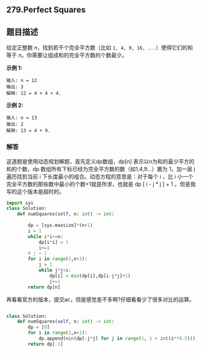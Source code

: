 ## 279.Perfect Squares

## 题目描述

给定正整数 *n*，找到若干个完全平方数（比如 `1, 4, 9, 16, ...`）使得它们的和等于 *n*。你需要让组成和的完全平方数的个数最少。

**示例 1:**

```
输入: n = 12
输出: 3 
解释: 12 = 4 + 4 + 4.
```

**示例 2:**

```
输入: n = 13
输出: 2
解释: 13 = 4 + 9.
```



### 解答

​	这道题是使用动态规划解题，首先定义dp数组，dp[n] 表示以n为和的最少平方的和的个数，dp 数组所有下标已经为完全平方数的数（如1,4,9...）置为 1，加一层 j 遍历找到当前 i 下长度最小的组合。动态方程的意思是：对于每个 i ，比 i 小一个完全平方数的那些数中最小的个数+1就是所求，也就是 dp [ i - j * j ] + 1 。但是我写的这个版本是超时的。

```python
import sys
class Solution:
    def numSquares(self, n: int) -> int:
        
        dp = [sys.maxsize]*(n+1)
        i = 1
        while i*i<=n:
            dp[i*i] = 1
            i+=1
        # j = 1
        for i in range(1,n+1):
            j = 1
            while j*j<i:
                dp[i] = min(dp[i],dp[i-j*j]+1)
                j+=1
        return dp[n]
```



再看看官方的版本，提交ac，但是感觉差不多啊?仔细看看少了很多对比的运算。

```python

class Solution:
    def numSquares(self, n: int) -> int:
        dp = [0]
        for i in range(1,n+1):
            dp.append(min(dp[-j*j] for j in range(1, 1 + int(i**0.5))) + 1)
        return dp[-1]
```




